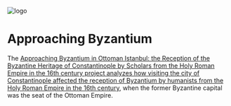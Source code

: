 ![logo](/approaching_byzantium_logo.svg)

# Approaching Byzantium

The [Approaching Byzantium in Ottoman Istanbul: the Reception of the Byzantine Heritage of Constantinople by Scholars from the Holy Roman Empire in the 16th century project analyzes how visiting the city of Constantinople affected the reception of Byzantium by humanists from the Holy Roman Empire in the 16th century](https://www.byzanz-mainz.de/en/no_cache/research-byzanz/details-projects/article/approaching-byzantium-in-ottoman-istanbul-the-reception-of-the-byzantine-heritage-of-constantinople-1/), when the former Byzantine capital was the seat of the Ottoman Empire. 
